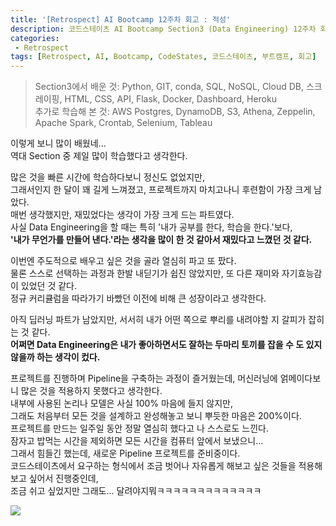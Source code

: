 ```yaml
---
title: '[Retrospect] AI Bootcamp 12주차 회고 : 적성'
description: 코드스테이츠 AI Bootcamp Section3 (Data Engineering) 12주차 회고
categories:
 - Retrospect
tags: [Retrospect, AI, Bootcamp, CodeStates, 코드스테이츠, 부트캠프, 회고]
---
```


> Section3에서 배운 것: Python, GIT, conda, SQL, NoSQL, Cloud DB, 스크레이핑, HTML, CSS, API, Flask, Docker, Dashboard, Heroku<br>
> 추가로 학습해 본 것: AWS Postgres, DynamoDB, S3, Athena, Zeppelin, Apache Spark, Crontab, Selenium, Tableau<br>

이렇게 보니 많이 배웠네...<br>
역대 Section 중 제일 많이 학습했다고 생각한다.<br>

많은 것을 빠른 시간에 학습하다보니 정신도 없었지만,<br>
그래서인지 한 달이 꽤 길게 느껴졌고, 프로젝트까지 마치고나니 후련함이 가장 크게 남았다.<br>
매번 생각했지만, 재밌었다는 생각이 가장 크게 드는 파트였다.<br>
사실 Data Engineering을 할 때는 특히 '내가 공부를 한다, 학습을 한다.'보다,<br>
**'내가 무언가를 만들어 낸다.'라는 생각을 많이 한 것 같아서 재밌다고 느꼈던 것 같다.**

이번엔 주도적으로 배우고 싶은 것을 골라 열심히 파고 또 팠다.<br>
물론 스스로 선택하는 과정과 한발 내딛기가 쉽진 않았지만, 또 다른 재미와 자기효능감이 있었던 것 같다.<br>
정규 커리큘럼을 따라가기 바빴던 이전에 비해 큰 성장이라고 생각한다.<br>

아직 딥러닝 파트가 남았지만, 서서히 내가 어떤 쪽으로 뿌리를 내려야할 지 갈피가 잡히는 것 같다.<br>
**어쩌면 Data Engineering은 내가 좋아하면서도 잘하는 두마리 토끼를 잡을 수 도 있지 않을까 하는 생각이 컸다.**<br>

프로젝트를 진행하며 Pipeline을 구축하는 과정이 즐거웠는데, 머신러닝에 얽메이다보니 많은 것을 적용하지 못했다고 생각한다.<br>
내부에 사용된 논리나 모델은 사실 100% 마음에 들지 않지만,<br>
그래도 처음부터 모든 것을 설계하고 완성해놓고 보니 뿌듯한 마음은 200%이다.<br>
프로젝트를 만드는 일주일 동안 정말 열심히 했다고 나 스스로도 느낀다.<br>
잠자고 밥먹는 시간을 제외하면 모든 시간을 컴퓨터 앞에서 보냈으니...<br>
그래서 힘들긴 했는데, 새로운 Pipeline 프로젝트를 준비중이다.<br>
코드스테이츠에서 요구하는 형식에서 조금 벗어나 자유롭게 해보고 싶은 것들을 적용해보고 싶어서 진행중인데,<br>
조금 쉬고 싶었지만 그래도... 달려야지뭐ㅋㅋㅋㅋㅋㅋㅋㅋㅋㅋㅋㅋㅋ

![](https://jjalbang.today/files/jjalbox/2016/08/20160820_57b83ac0aa067.jpg)